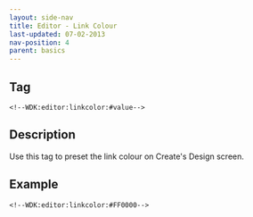 ```yaml
---
layout: side-nav
title: Editor - Link Colour
last-updated: 07-02-2013
nav-position: 4
parent: basics
---
```


## Tag

`<!--WDK:editor:linkcolor:#value-->`

## Description

Use this tag to preset the link colour on Create's Design screen.

## Example

~~~
<!--WDK:editor:linkcolor:#FF0000-->
~~~